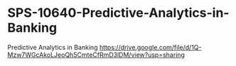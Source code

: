 # SPS-10640-Predictive-Analytics-in-Banking
Predictive Analytics in Banking
https://drive.google.com/file/d/1Q-Mzw7WGcAkoLJeoQh5CmteCfRmD3lDM/view?usp=sharing
